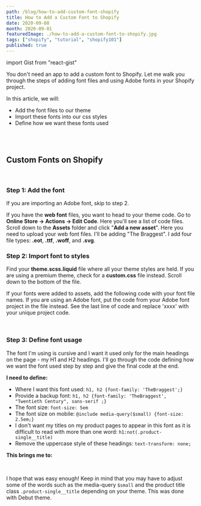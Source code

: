 ```yaml
---
path: /blog/how-to-add-custom-font-shopify
title: How to Add a Custom Font to Shopify
date: 2020-09-08
month: 2020-09-01
featuredImage: ./how-to-add-a-custom-font-to-shopify.jpg
tags: ["shopify", "tutorial", "shopify101"]
published: true
---
```


import Gist from "react-gist"

You don't need an app to add a custom font to Shopify. Let me walk you through the steps of adding font files and using Adobe fonts in your Shopify project.

In this article, we will:

- Add the font files to our theme
- Import these fonts into our css styles
- Define how we want these fonts used

<br/><br/>

## Custom Fonts on Shopify

<br/>

### Step 1: Add the font

If you are importing an Adobe font, skip to step 2.

If you have the **web font** files, you want to head to your theme code. Go to **Online Store → Actions → Edit Code**. Here you'll see a list of code files. Scroll down to the **Assets** folder and click "**Add a new asset**". Here you need to upload your web font files. I'll be adding "The Braggest". I add four file types: **.eot**, **.ttf**, **.woff**, and **.svg**.

### Step 2: Import font to styles

Find your **theme.scss.liquid** file where all your theme styles are held. If you are using a premium theme, check for a **custom.css** file instead. Scroll down to the bottom of the file.

If your fonts were added to assets, add the following code with your font file names. If you are using an Adobe font, put the code from your Adobe font project in the file instead. See the last line of code and replace 'xxxx' with your unique project code.

<Gist id='1cb8b6e86fbcdd0477ce353214c11f54' file='shopify-import-font.txt' />

<br/>

### Step 3: Define font usage

The font I'm using is cursive and I want it used only for the main headings on the page - my H1 and H2 headings. I'll go through the code defining how we want the font used step by step and give the final code at the end.

**I need to define:**

- Where I want this font used: `h1, h2 {font-family: 'TheBraggest';}`
- Provide a backup font: `h1, h2 {font-family: 'TheBraggest', "Twentieth Century", sans-serif ;}`
- The font size: `font-size: 5em`
- The font size on mobile: `@include media-query($small) {font-size: 2.5em;}`
- I don't want my titles on my product pages to appear in this font as it is difficult to read with more than one word: `h1:not(.product-single__title)`
- Remove the uppercase style of these headings: `text-transform: none;`

**This brings me to:**

<Gist id='1cb8b6e86fbcdd0477ce353214c11f54' file='shopify-use-font.txt' />

<br/>

I hope that was easy enough! Keep in mind that you may have to adjust some of the words such as the media-query `$small` and the product title class `.product-single__title` depending on your theme. This was done with Debut theme.
